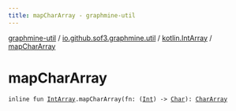 ```yaml
---
title: mapCharArray - graphmine-util
---
```


[graphmine-util](../../index.html) / [io.github.sof3.graphmine.util](../index.html) / [kotlin.IntArray](index.html) / [mapCharArray](./map-char-array.html)

# mapCharArray

`inline fun `[`IntArray`](https://kotlinlang.org/api/latest/jvm/stdlib/kotlin/-int-array/index.html)`.mapCharArray(fn: (`[`Int`](https://kotlinlang.org/api/latest/jvm/stdlib/kotlin/-int/index.html)`) -> `[`Char`](https://kotlinlang.org/api/latest/jvm/stdlib/kotlin/-char/index.html)`): `[`CharArray`](https://kotlinlang.org/api/latest/jvm/stdlib/kotlin/-char-array/index.html)